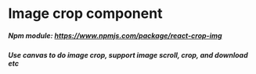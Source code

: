 # Image crop component

##### Npm module: https://www.npmjs.com/package/react-crop-img
##### Use canvas to do image crop, support image scroll, crop, and download etc
